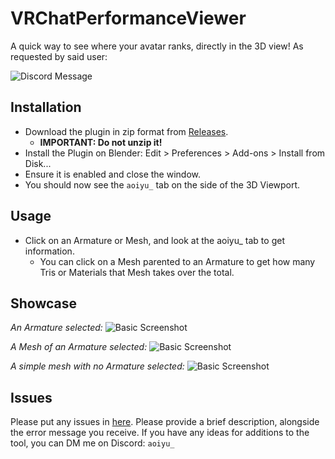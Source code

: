 # VRChatPerformanceViewer

 A quick way to see where your avatar ranks, directly in the 3D view! As requested by said user:

![Discord Message](https://i.imgur.com/x1OarUG.png)

## Installation

 - Download the plugin in zip format from [Releases](https://github.com/aoiyu-dev/VRChatPerformanceViewer/releases).
    - **IMPORTANT: Do not unzip it!**
 - Install the Plugin on Blender: Edit > Preferences > Add-ons > Install from Disk... 
 - Ensure it is enabled and close the window.
 - You should now see the `aoiyu_` tab on the side of the 3D Viewport.

## Usage

 - Click on an Armature or Mesh, and look at the aoiyu_ tab to get information.
    - You can click on a Mesh parented to an Armature to get how many Tris or Materials that Mesh takes over the total.
 

## Showcase 

*An Armature selected:*
![Basic Screenshot](https://i.imgur.com/7H3XIn9.png)

*A Mesh of an Armature selected:*
![Basic Screenshot](https://i.imgur.com/ZhgSYWB.png)

*A simple mesh with no Armature selected:*
![Basic Screenshot](https://i.imgur.com/IotuVNi.png)


## Issues

Please put any issues in [here](https://github.com/aoiyu-dev/VRChatPerformanceViewer/issues). Please provide a brief description, alongside the error message you receive. If you have any ideas for additions to the tool, you can DM me on Discord: `aoiyu_`